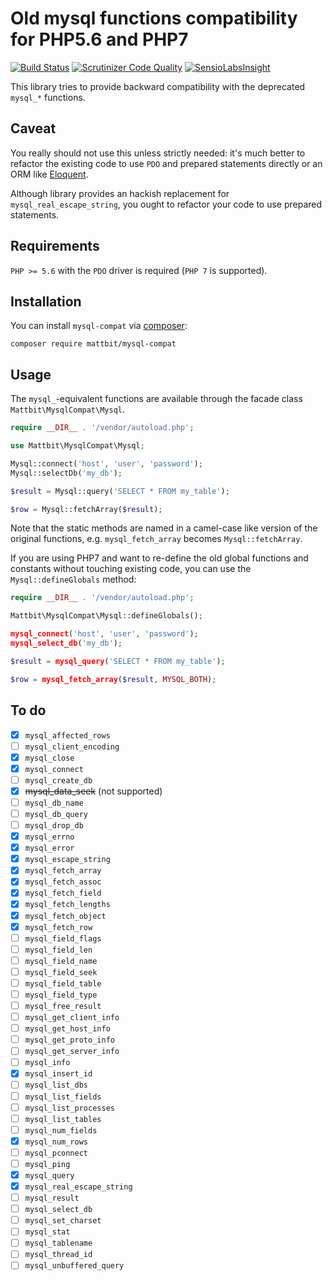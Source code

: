 
# Old mysql functions compatibility for PHP5.6 and PHP7

[![Build Status](https://travis-ci.org/mattbit/mysql-compat.svg?branch=master)](https://travis-ci.org/mattbit/mysql-compat)
[![Scrutinizer Code Quality](https://scrutinizer-ci.com/g/mattbit/mysql-compat/badges/quality-score.png?b=master)](https://scrutinizer-ci.com/g/mattbit/mysql-compat/?branch=master)
[![SensioLabsInsight](https://insight.sensiolabs.com/projects/d9fcd340-4f29-46ac-966a-9df364b87aae/mini.png)](https://insight.sensiolabs.com/projects/d9fcd340-4f29-46ac-966a-9df364b87aae)

This library tries to provide backward compatibility with the deprecated `mysql_*` functions.

## Caveat

You really should not use this unless strictly needed: it's much better to refactor the existing code to use `PDO` and prepared statements directly or an ORM like [Eloquent](https://github.com/illuminate/database).

Although library provides an hackish replacement for `mysql_real_escape_string`, you ought to refactor your code to use prepared statements.

## Requirements

`PHP >= 5.6` with the `PDO` driver is required (`PHP 7` is supported).

## Installation

You can install `mysql-compat` via [composer](https://getcomposer.org/):

```
composer require mattbit/mysql-compat
```

## Usage

The `mysql_`-equivalent functions are available through the facade class `Mattbit\MysqlCompat\Mysql`.

```php
require __DIR__ . '/vendor/autoload.php';

use Mattbit\MysqlCompat\Mysql;

Mysql::connect('host', 'user', 'password');
Mysql::selectDb('my_db');

$result = Mysql::query('SELECT * FROM my_table');

$row = Mysql::fetchArray($result);
```

Note that the static methods are named in a camel-case like version of the original functions, e.g. `mysql_fetch_array` becomes `Mysql::fetchArray`.

If you are using PHP7 and want to re-define the old global functions and constants without touching existing code, you can use the `Mysql::defineGlobals` method:

```php
require __DIR__ . '/vendor/autoload.php';

Mattbit\MysqlCompat\Mysql::defineGlobals();

mysql_connect('host', 'user', 'password');
mysql_select_db('my_db');

$result = mysql_query('SELECT * FROM my_table');

$row = mysql_fetch_array($result, MYSQL_BOTH);
```


## To do

- [X] `mysql_​affected_​rows`
- [ ] `mysql_​client_​encoding`
- [X] `mysql_​close`
- [X] `mysql_​connect`
- [ ] `mysql_​create_​db`
- [X] ~~mysql_​data_​seek~~ (not supported)
- [ ] `mysql_​db_​name`
- [ ] `mysql_​db_​query`
- [ ] `mysql_​drop_​db`
- [X] `mysql_​errno`
- [X] `mysql_​error`
- [X] `mysql_​escape_​string`
- [X] `mysql_​fetch_​array`
- [X] `mysql_​fetch_​assoc`
- [X] `mysql_​fetch_​field`
- [X] `mysql_​fetch_​lengths`
- [X] `mysql_​fetch_​object`
- [X] `mysql_​fetch_​row`
- [ ] `mysql_​field_​flags`
- [ ] `mysql_​field_​len`
- [ ] `mysql_​field_​name`
- [ ] `mysql_​field_​seek`
- [ ] `mysql_​field_​table`
- [ ] `mysql_​field_​type`
- [ ] `mysql_​free_​result`
- [ ] `mysql_​get_​client_​info`
- [ ] `mysql_​get_​host_​info`
- [ ] `mysql_​get_​proto_​info`
- [ ] `mysql_​get_​server_​info`
- [ ] `mysql_​info`
- [X] `mysql_​insert_​id`
- [ ] `mysql_​list_​dbs`
- [ ] `mysql_​list_​fields`
- [ ] `mysql_​list_​processes`
- [ ] `mysql_​list_​tables`
- [ ] `mysql_​num_​fields`
- [X] `mysql_​num_​rows`
- [ ] `mysql_​pconnect`
- [ ] `mysql_​ping`
- [X] `mysql_​query`
- [X] `mysql_​real_​escape_​string`
- [ ] `mysql_​result`
- [ ] `mysql_​select_​db`
- [ ] `mysql_​set_​charset`
- [ ] `mysql_​stat`
- [ ] `mysql_​tablename`
- [ ] `mysql_​thread_​id`
- [ ] `mysql_​unbuffered_​query`
